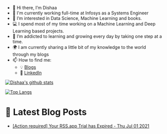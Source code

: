 - 👋 Hi there, I’m Dishaa
- 💼  I'm currently working full-time at Infosys as a Systems Engineer
- 👀 I’m interested in Data Science, Machine Learning and books.
- 💻  I spend most of my time working on a Machine Learning and Deep Learning based projects.
- 🌱 I’m addicted to learning and growing every day by taking one step at a time.
- :earth_africa: I am currently sharing a little bit of my knowledge to the world through my blogs
- 📫 How to find me: 
  - :bulb: [Blogs](https://www.analyticsvidhya.com/blog/author/dishaa.agarwal/)
  - :office: [LinkedIn](https://www.linkedin.com/in/dishaa-agarwal-340249196/)




[![Dishaa's github stats](https://github-readme-stats.vercel.app/api?username=dishaaagarwal&count_private=true&show_icons=true&theme=radical&hide_rank=false)](https://github.com/anuraghazra/github-readme-stats)

[![Top Langs](https://github-readme-stats.vercel.app/api/top-langs/?username=dishaaagarwal)](https://github.com/anuraghazra/github-readme-stats)

# 📩 Latest Blog Posts 
<!-- BLOG-POST-LIST:START -->
- [[Action required] Your RSS.app Trial has Expired - Thu Jul 01 2021](https://rss.app)
<!-- BLOG-POST-LIST:END -->

 
<!-- dishaaagarwal/dishaaagarwal is a ✨ special ✨ repository because its `README.md` (this file) appears on your GitHub profile.
You can click the Preview link to take a look at your changes.
---> 
